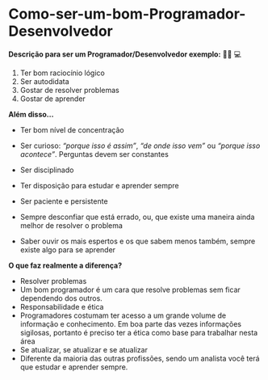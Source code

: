 # Como-ser-um-bom-Programador-Desenvolvedor
**Descrição para ser um Programador/Desenvolvedor exemplo:** 👨‍🎓 💻

1. Ter bom raciocínio lógico
2. Ser autodidata
3. Gostar de resolver problemas
4. Gostar de aprender


**Além disso...**
    
  - Ter bom nível de concentração
 
  - Ser curioso: *“porque isso é assim”*, *“de onde isso vem”* ou *“porque isso acontece”*. Perguntas devem ser constantes
 
  - Ser disciplinado

  - Ter disposição para estudar e aprender sempre

  - Ser paciente e persistente

  - Sempre desconfiar que está errado, ou, que existe uma maneira ainda melhor de resolver o problema

  - Saber ouvir os mais espertos e os que sabem menos também, sempre existe algo para se aprender

**O que faz realmente a diferença?**

- Resolver problemas
- Um bom programador é um cara que resolve problemas sem ficar dependendo dos outros. 
- Responsabilidade e ética
- Programadores costumam ter acesso a um grande volume de informação e conhecimento. Em boa parte das vezes informações sigilosas, portanto é preciso ter a ética como   base para trabalhar nesta área
- Se atualizar, se atualizar e se atualizar
- Diferente da maioria das outras profissões, sendo um analista você terá que estudar e aprender sempre.

